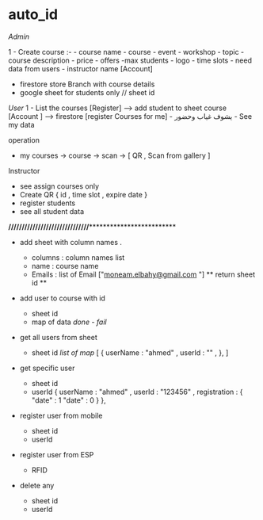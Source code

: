 # auto_id
*Admin*
 
1 - Create course :- 
	- course name 
	- course - event - workshop
	- topic 
	- course description 
	- price
	- offers 
	 -max students
	- logo 
	- time slots
	- need data from users 
	- instructor name [Account]

- firestore store Branch with course details 
- google sheet for students only // sheet id

*User* 
1 - List the courses 
[Register] -->  add student to sheet course  
[Account ] -->  firestore [register Courses for me]
	- يشوف غياب وحضور 
	- See my data 

operation
- my courses -> course -> scan -> [ QR , Scan from gallery ]

Instructor 
- see assign courses only 
- Create QR 
	{
	id , time slot , expire date
	}
- register students 
- see all student data

************//////////////////////////////*************************************
- add sheet with column names .
	- columns :  column names list 
	- name : course name
	- Emails : list of Email ["moneam.elbahy@gmail.com "]
	** return sheet id **

- add user to course with id 
	- sheet id
	- map of data 
	*done - fail*

- get all users from sheet 
	- sheet id
	*list of map*
[
	{
		userName : "ahmed" ,
		userId : "" ,
	},
]

- get specific user 
	- sheet id
	- userId
	{
		userName : "ahmed" ,
		userId : "123456" ,
		registration : {
			     	"date" : 1
				"date" : 0 
			     }
	},

- register user from mobile
	- sheet id 
	- userId

- register user from ESP
	- RFID

- delete any 
	- sheet id 
	+ userId


